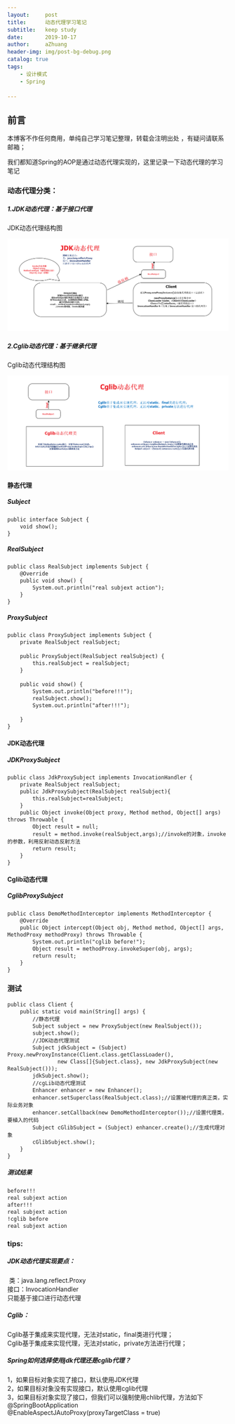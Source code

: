 ```yaml
---
layout:     post
title:      动态代理学习笔记
subtitle:   keep study
date:       2019-10-17
author:     aZhuang
header-img: img/post-bg-debug.png
catalog: true
tags:
    - 设计模式
    - Spring

---
```


## 前言

本博客不作任何商用，单纯自己学习笔记整理，转载会注明出处 ，有疑问请联系邮箱；

我们都知道Spring的AOP是通过动态代理实现的，这里记录一下动态代理的学习笔记

### 动态代理分类：

##### 1.JDK动态代理：基于接口代理   

JDK动态代理结构图

![讲道理这里会有个结构图](https://raw.githubusercontent.com/xiaoazhuang/xiaoazhuang.github.io/master/img/JDK动态代理.png)

##### 2.Cglib动态代理：基于继承代理  

Cglib动态代理结构图

![讲道理这里会有个结构图](https://raw.githubusercontent.com/xiaoazhuang/xiaoazhuang.github.io/master/img/Cglib动态代理.png)

#### 静态代理

##### Subject

```
public interface Subject {
    void show();
}
```

##### RealSubject

```
public class RealSubject implements Subject {
    @Override
    public void show() {
        System.out.println("real subjext action");
    }
}
```

##### ProxySubject

```
public class ProxySubject implements Subject {
    private RealSubject realSubject;

    public ProxySubject(RealSubject realSubject) {
        this.realSubject = realSubject;
    }

    public void show() {
        System.out.println("before!!!");
        realSubject.show();
        System.out.println("after!!!");

    }
}
```

#### JDK动态代理

##### JDKProxySubject

```
public class JdkProxySubject implements InvocationHandler {
    private RealSubject realSubject;
    public JdkProxySubject(RealSubject realSubject){
        this.realSubject=realSubject;
    }
    public Object invoke(Object proxy, Method method, Object[] args) throws Throwable {
        Object result = null;
        result = method.invoke(realSubject,args);//invoke的对象，invoke的参数，利用反射动态反射方法
        return result;
    }
}
```

#### Cglib动态代理

##### CglibProxySubject

```
public class DemoMethodInterceptor implements MethodInterceptor {
    @Override
    public Object intercept(Object obj, Method method, Object[] args, MethodProxy methodProxy) throws Throwable {
        System.out.println("cglib before!");
        Object result = methodProxy.invokeSuper(obj, args);
        return result;
    }
}
```

### 测试

```
public class Client {
    public static void main(String[] args) {
        //静态代理
        Subject subject = new ProxySubject(new RealSubject());
        subject.show();
        //JDK动态代理测试
        Subject jdkSubject = (Subject) Proxy.newProxyInstance(Client.class.getClassLoader(),
                new Class[]{Subject.class}, new JdkProxySubject(new RealSubject()));
        jdkSubject.show();
        //cgLib动态代理测试
        Enhancer enhancer = new Enhancer();
        enhancer.setSuperclass(RealSubject.class);//设置被代理的真正类，实际业务对象
        enhancer.setCallback(new DemoMethodInterceptor());//设置代理类，要植入的代码
        Subject cGlibSubject = (Subject) enhancer.create();//生成代理对象
        cGlibSubject.show();
    }
}
```

##### 测试结果

```
before!!!
real subjext action
after!!!
real subjext action
!cglib before
real subjext action
```

### tips:

##### JDK动态代理实现要点：

​	类：java.lang.reflect.Proxy   
​	接口：InvocationHandler   
​	只能基于接口进行动态代理   

##### Cglib：

Cglib基于集成来实现代理，无法对static，final类进行代理；  
Cglib基于集成来实现代理，无法对static，private方法进行代理；

##### Spring如何选择使用jdk代理还是cglib代理？

1，如果目标对象实现了接口，默认使用JDK代理  
2，如果目标对象没有实现接口，默认使用cglib代理  
3，如果目标对象实现了接口，但我们可以强制使用chlib代理，方法如下   
@SpringBootApplication  
@EnableAspectJAutoProxy(proxyTargetClass = true) 

